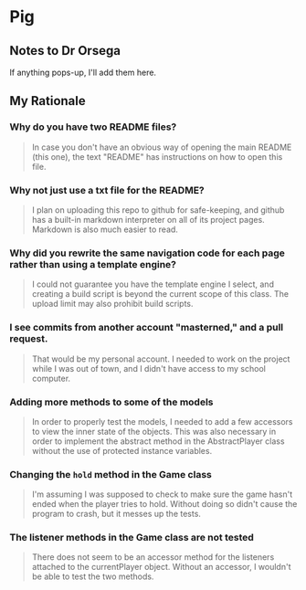 # Pig

## Notes to Dr Orsega

If anything pops-up, I'll add them here.

## My Rationale

### Why do you have two README files?
> In case you don't have an obvious way of opening the main README (this one), the text "README" has instructions on how to open this file.

### Why not just use a txt file for the README?
> I plan on uploading this repo to github for safe-keeping, and github has a built-in markdown interpreter on all of its project pages. Markdown is also much easier to read.

### Why did you rewrite the same navigation code for each page rather than using a template engine?
> I could not guarantee you have the template engine I select, and creating a build script is beyond the current scope of this class.
> The upload limit may also prohibit build scripts.

### I see commits from another account "masterned," and a pull request.
> That would be my personal account. I needed to work on the project while I was out of town, and I didn't have access to my school computer.

### Adding more methods to some of the models
> In order to properly test the models, I needed to add a few accessors to view the inner state of the objects. This was also necessary in order to implement the abstract method in the AbstractPlayer class without the use of protected instance variables.

### Changing the `hold` method in the Game class
> I'm assuming I was supposed to check to make sure the game hasn't ended when the player tries to hold. Without doing so didn't cause the program to crash, but it messes up the tests.

### The listener methods in the Game class are not tested
> There does not seem to be an accessor method for the listeners attached to the currentPlayer object. Without an accessor, I wouldn't be able to test the two methods.
